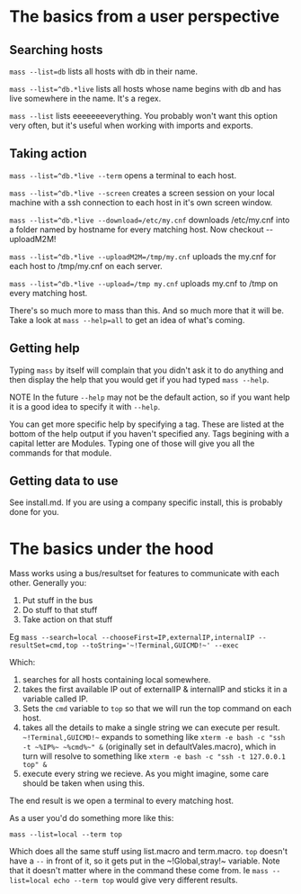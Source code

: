 # The basics from a user perspective

## Searching hosts

`mass --list=db` lists all hosts with db in their name.

`mass --list=^db.*live` lists all hosts whose name begins with db and has live somewhere in the name. It's a regex.

`mass --list` lists eeeeeeeverything. You probably won't want this option very often, but it's useful when working with imports and exports.

## Taking action

`mass --list=^db.*live --term` opens a terminal to each host.

`mass --list=^db.*live --screen` creates a screen session on your local machine with a ssh connection to each host in it's own screen window.

`mass --list=^db.*live --download=/etc/my.cnf` downloads /etc/my.cnf into a folder named by hostname for every matching host. Now checkout --uploadM2M!

`mass --list=^db.*live --uploadM2M=/tmp/my.cnf` uploads the my.cnf for each host to /tmp/my.cnf on each server.

`mass --list=^db.*live --upload=/tmp my.cnf` uploads my.cnf to /tmp on every matching host.

There's so much more to mass than this. And so much more that it will be. Take a look at `mass --help=all` to get an idea of what's coming.

## Getting help

Typing `mass` by itself will complain that you didn't ask it to do anything and then display the help that you would get if you had typed `mass --help`.

NOTE In the future `--help` may not be the default action, so if you want help it is a good idea to specify it with `--help`.

You can get more specific help by specifying a tag. These are listed at the bottom of the help output if you haven't specified any. Tags begining with a capital letter are Modules. Typing one of those will give you all the commands for that module.

## Getting data to use

See install.md. If you are using a company specific install, this is probably done for you.

# The basics under the hood

Mass works using a bus/resultset for features to communicate with each other. Generally you:

1. Put stuff in the bus 
2. Do stuff to that stuff
3. Take action on that stuff

Eg `mass --search=local --chooseFirst=IP,externalIP,internalIP --resultSet=cmd,top --toString='~!Terminal,GUICMD!~' --exec`

Which:

1. searches for all hosts containing local somewhere.
2. takes the first available IP out of externalIP & internalIP and sticks it in a variable called IP.
3. Sets the `cmd` variable to `top` so that we will run the top command on each host.
4. takes all the details to make a single string we can execute per result. `~!Terminal,GUICMD!~` expands to something like `xterm -e bash -c "ssh -t ~%IP%~ ~%cmd%~" &` (originally set in defaultVales.macro), which in turn will resolve to something like `xterm -e bash -c "ssh -t 127.0.0.1 top" &`
5. execute every string we recieve. As you might imagine, some care should be taken when using this.

The end result is we open a terminal to every matching host.

As a user you'd do something more like this:

`mass --list=local --term top`

Which does all the same stuff using list.macro and term.macro. `top` doesn't have a `--` in front of it, so it gets put in the ~!Global,stray!~ variable. Note that it doesn't matter where in the command these come from. Ie `mass --list=local echo --term top` would give very different results.
